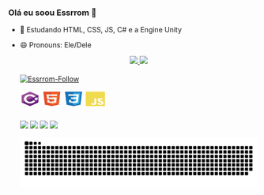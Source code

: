 ### Olá eu soou Essrrom 👋

- 🌱 Estudando HTML, CSS, JS, C# e a Engine Unity
- 😄 Pronouns: Ele/Dele
  <div align="center">
  <a href="https://github.com/Essrrom">
  <img height="180em" src="https://github-readme-stats.vercel.app/api?username=Essrrom&show_icons=true&theme=dark&include_all_commits=true&count_private=true"/>
  <img height="180em" src="https://github-readme-stats.vercel.app/api/top-langs/?username=Essrrom&layout=compact&langs_count=7&theme=dark"/>
  </a>
  </div>
  
  <div style="display: inline_block"><br>
    <a href="https://github.com/Essrrom"><img align="center" alt="Essrrom-Follow" height="30" width="200" src="https://img.icons8.com/sf-regular-filled/50/undefined/github.png"></a><br><br>
    <img align="center" alt="Essrrom-C#" height="30" width="40" src="https://raw.githubusercontent.com/devicons/devicon/master/icons/csharp/csharp-original.svg">
    <img align="center" alt="Essrrom-HTML" height="30" width="40" src="https://raw.githubusercontent.com/devicons/devicon/master/icons/html5/html5-original.svg">
    <img align="center" alt="Essrrom-CSS" height="30" width="40" src="https://raw.githubusercontent.com/devicons/devicon/master/icons/css3/css3-original.svg">
    <img align="center" alt="Essrrom-Js" height="30" width="40" src="https://raw.githubusercontent.com/devicons/devicon/master/icons/javascript/javascript-plain.svg">
  </div>
  
  ##
  
  <div> 

  <a href="https://www.instagram.com/ess_reis/" target="_blank"><img src="https://img.shields.io/badge/-Instagram-%23E4405F?style=for-the-badge&logo=instagram&logoColor=white"     target="_blank"></a>
 <a href="https://discord.com/channels/@me/753812670725095526" target="_blank"><img src="https://img.shields.io/badge/Discord-7289DA?style=for-the-badge&logo=discord&logoColor=white" target="_blank"></a> 
   <a href="https://www.facebook.com/essrrom.reis" target="_blank"><img src="https://img.shields.io/badge/Facebook-1877F2?style=for-the-badge&logo=facebook&logoColor=white" target="_blank"></a>
    <a href="https://steamcommunity.com/profiles/76561199010541154/" target="_blank"><img src="https://img.shields.io/badge/Steam-000000?style=for-the-badge&logo=steam&logoColor=white" target="_blank"></a>
    
  ![Snake animation](https://github.com/Essrrom/Essrrom/blob/output/github-contribution-grid-snake.svg)
    <br>
    
  </div>
    

  
  
  
